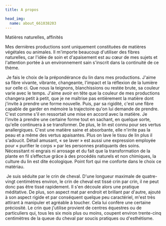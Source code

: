 ```yaml
---
title: A propos

head_img:
  name: about_661038203
---
```

Matières naturelles, affinités  


Mes dernières productions sont uniquement constituées de matières végétales ou animales.
Il m'importe beaucoup d'utiliser des fibres naturelles, car l'idée de soin et d'apaisement est au cœur de mes sujets et l'attention portée à un environnement sain s'inscrit dans la continuité de ce thème.

​
Je fais le choix de la prépondérance du lin dans mes productions. J'aime sa fibre vivante, vibrante, changeante, l'impact et la réflexion de la lumière sur celle ci. Que nous la teignons, blanchissions ou restée brute, sa couleur varie avec le temps. J'aime avoir en tête que la couleur de mes productions changera petit à petit, que je ne maîtrise pas entièrement la matière dont j'invite à prendre une forme nouvelle. Puis, par sa rigidité, c'est une fibre capable de garder en mémoire la trajectoire qu'on lui demande de prendre. C'est comme s'il en ressortait une mise en accord avec la matière. Je l'invite à prendre une certaine forme tout en sachant, en quelque sorte, qu'elle continuera à se transformer.
De plus, le lin est connu pour ses vertus anallergiques. C'est une matière saine et absorbante, elle n'irrite pas la peau et a même des vertus apaisantes. Plus on lave le tissu de lin plus il s'adoucit. Détail amusant, « se laver » est aussi une expression employée pour « purifier le corps » par les personnes pratiquants des soins.
Nécessitant ni engrais ni arrosage et du fait que la transformation de la plante en fil s’effectue grâce à des procédés naturels et non chimiques, la culture du lin est dite écologique. Point fort qui me conforte dans le choix ce matériau.

​
Je suis séduite par le crin de cheval. D'une longueur maximale de quatre-vingt centimètres environ, le crin de cheval est tissé crin par crin, il ne peut donc pas être tissé rapidement. Il s'en découle alors une pratique méditative. De plus, son aspect mat par endroit et brillant par d'autre, ajouté à son aspect rigide et par conséquent quelque peu caractériel, m'est très attirant à manipuler et agréable à toucher. Cela lui confère une certaine préciosité.
Le crin que j'utilise provient de centres équestres ou de particuliers qui, tous les six mois plus ou moins, coupent environ trente-cinq centimètres de la queue du cheval par soucis pratiques ou d'esthétisme.
